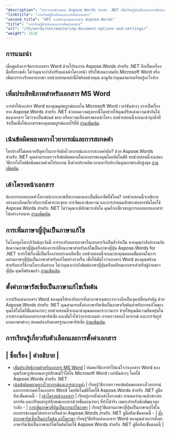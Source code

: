 ```yaml
---
"description": "สำรวจบทช่วยสอน Aspose.Words สำหรับ .NET เพื่อเรียนรู้ตัวเลือกและการตั้งค่าเอกสาร เรียนรู้การปรับแต่ง Word การตรวจสอบไวยากรณ์ การจัดวางหน้า และการแก้ไขภาษา"
"linktitle": "การเรียนรู้ตัวเลือกและการตั้งค่าเอกสาร"
"second_title": "API การประมวลผลเอกสาร Aspose.Words"
"title": "การเรียนรู้ตัวเลือกและการตั้งค่าเอกสาร"
"url": "/th/words/net/mastering-document-options-and-settings/"
"weight": 1510
---
```


## การแนะนำ

เมื่อพูดถึงการจัดการเอกสาร Word ด้วยโปรแกรม Aspose.Words สำหรับ .NET ถือเป็นเครื่องมือที่ทรงพลัง ไม่ว่าคุณจะกำลังปรับแต่งเค้าโครงหน้า ปรับให้เหมาะสมกับ Microsoft Word หรือเพิ่มการรองรับหลายภาษา บทช่วยสอนเหล่านี้ก็พร้อมช่วยคุณ มาดูกันว่าคุณสามารถเรียนรู้อะไรบ้าง

## เพิ่มประสิทธิภาพสำหรับเอกสาร MS Word
การทำให้เอกสาร Word ของคุณดูสมบูรณ์แบบใน Microsoft Word เวอร์ชันต่างๆ อาจเป็นเรื่องยาก Aspose.Words สำหรับ .NET ช่วยลดความยุ่งยากนี้โดยช่วยให้คุณปรับแต่งความเข้ากันได้ของเอกสาร ไม่ว่าจะเป็นฟอนต์ ขอบ หรือความเที่ยงตรงของเค้าโครง บทช่วยสอนนี้จะแนะนำทุกสิ่งที่จำเป็นเพื่อให้เอกสารของคุณสมบูรณ์แบบไร้ที่ติ [อ่านเพิ่มเติม](./optimize-for-ms-word-document/).

## เน้นข้อผิดพลาดทางไวยากรณ์และการสะกดคำ
ใครบ้างที่ไม่เคยเจอปัญหาในการจับผิดไวยากรณ์และการสะกดคำผิด? ด้วย Aspose.Words สำหรับ .NET คุณสามารถตรวจจับข้อผิดพลาดในเอกสารของคุณโดยอัตโนมัติ บทช่วยสอนนี้จะแสดงวิธีการไฮไลต์ข้อผิดพลาดด้วยโปรแกรม ซึ่งช่วยประหยัดเวลาและรับประกันคุณภาพระดับสูงสุด [อ่านเพิ่มเติม](./highlight-grammatical-and-spelling-errors/).

## เค้าโครงหน้าเอกสาร
ต้องการออกแบบเค้าโครงหน้ากระดาษที่สะอาดตาและเป็นมืออาชีพใช่ไหม? บทช่วยสอนนี้จะอธิบายอย่างละเอียดเกี่ยวกับการตั้งค่าระยะขอบ การจัดแนวข้อความ และการกำหนดอักขระต่อบรรทัดโดยใช้ Aspose.Words สำหรับ .NET ไม่ว่าคุณจะมีทักษะระดับใด คุณก็จะเชี่ยวชาญการออกแบบเอกสารได้อย่างง่ายดาย [อ่านเพิ่มเติม](./document-page-layout/).

## การเพิ่มภาษาญี่ปุ่นเป็นภาษาแก้ไข
ในโลกยุคโลกาภิวัตน์ทุกวันนี้ การรองรับหลายภาษาในเอกสารจึงเป็นสิ่งจำเป็น หากคุณกำลังทำงานกับข้อความภาษาญี่ปุ่นหรือต้องการเปลี่ยนภาษาสำหรับแก้ไขเป็นภาษาญี่ปุ่น Aspose.Words for .NET จะทำให้เรื่องนี้เป็นเรื่องง่ายอย่างเหลือเชื่อ บทช่วยสอนนี้จะแนะนำคุณตลอดขั้นตอนในการผสานภาษาญี่ปุ่นเป็นภาษาสำหรับแก้ไขอย่างราบรื่น เพื่อให้มั่นใจว่าเอกสาร Word ของคุณพร้อมสำหรับการใช้งานในระดับสากล ไม่ว่าคุณจะกำลังพิมพ์ภาษาญี่ปุ่นหรือเตรียมเอกสารสำหรับผู้อ่านชาวญี่ปุ่น คุณก็พร้อมแล้ว [อ่านเพิ่มเติม](./adding-japanese-as-editing-languages/).

## ตั้งค่าภาษารัสเซียเป็นภาษาแก้ไขเริ่มต้น
การปรับแต่งเอกสาร Word ของคุณให้รองรับการตั้งค่าภาษาเฉพาะเจาะจงถือเป็นจุดเปลี่ยนสำคัญ ด้วย Aspose.Words สำหรับ .NET คุณสามารถตั้งค่าภาษารัสเซียเป็นภาษาเริ่มต้นสำหรับการแก้ไขของคุณได้ในไม่กี่ขั้นตอนง่ายๆ บทช่วยสอนนี้จะแนะนำคุณตลอดกระบวนการ ช่วยให้คุณมีความยืดหยุ่นในการทำงานกับเอกสารภาษารัสเซีย และมั่นใจได้ว่าการสะกดคำ การตรวจสอบไวยากรณ์ และการจัดรูปแบบภาษาต่างๆ สอดคล้องกับมาตรฐานภาษารัสเซีย [อ่านเพิ่มเติม](./set-russian-as-default-edit-language/).


 ## การเรียนรู้เกี่ยวกับตัวเลือกและการตั้งค่าเอกสาร
| ชื่อเรื่อง | คำอธิบาย |
-
- [เพิ่มประสิทธิภาพสำหรับเอกสาร MS Word](./optimize-for-ms-word-document/) | ค้นพบวิธีการทำให้แน่ใจว่าเอกสาร Word ของคุณรักษารูปแบบและรูปลักษณ์ไว้ได้ใน Microsoft Word เวอร์ชันต่างๆ โดยใช้ Aspose.Words สำหรับ .NET
- [เน้นข้อผิดพลาดทางไวยากรณ์และการสะกดคำ](./highlight-grammatical-and-spelling-errors/) | เรียนรู้วิธีการตรวจหาข้อผิดพลาดทางไวยากรณ์และการสะกดคำในเอกสาร Word โดยอัตโนมัติโดยใช้ Aspose.Words สำหรับ .NET คู่มือทีละขั้นตอนนี้ -
| [เค้าโครงหน้าเอกสาร](./document-page-layout/) | เรียนรู้การตั้งค่าเค้าโครงหน้า กำหนดจำนวนอักขระต่อบรรทัด และปรับแต่งรูปลักษณ์เอกสารด้วยขั้นตอนง่ายๆ ที่ทำได้จริง เหมาะสำหรับนักพัฒนาทุกระดับ -
| [การเพิ่มภาษาญี่ปุ่นเป็นการแก้ไขภาษา](./adding-japanese-as-editing-languages/) | เรียนรู้วิธีผสานภาษาญี่ปุ่นเป็นภาษาแก้ไขในเอกสารของคุณได้อย่างราบรื่นด้วย Aspose.Words สำหรับ .NET คู่มือทีละขั้นตอนนี้ -
| [ตั้งค่าภาษารัสเซียเป็นค่าเริ่มต้น แก้ไขภาษา](./set-russian-as-default-edit-language/) เรียนรู้วิธีปรับแต่งเอกสาร Word ของคุณด้วยการตั้งค่าภาษารัสเซียเป็นภาษาแก้ไขเริ่มต้นโดยใช้ Aspose.Words สำหรับ .NET คู่มือทีละขั้นตอนนี้ |